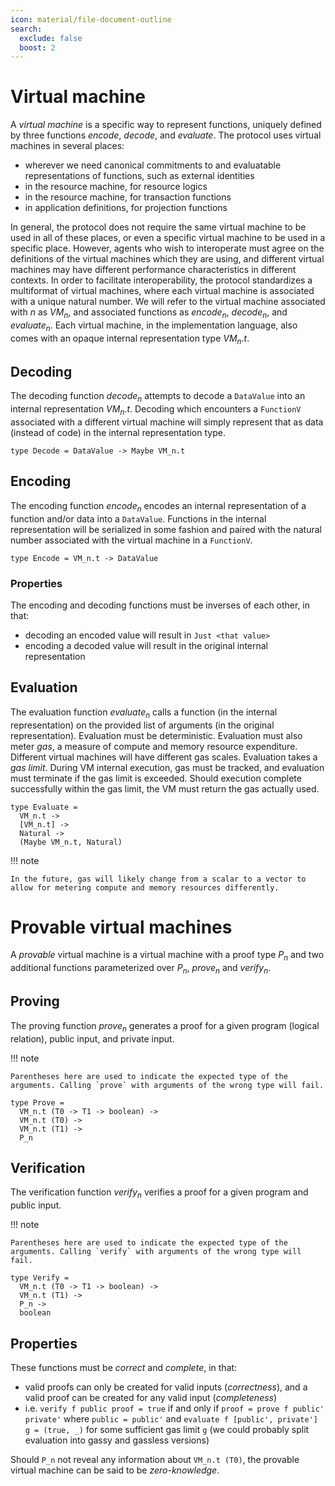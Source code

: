 ```yaml
---
icon: material/file-document-outline
search:
  exclude: false
  boost: 2
---
```



# Virtual machine

A _virtual machine_ is a specific way to represent functions, uniquely defined by three functions _encode_, _decode_, and _evaluate_. The protocol uses virtual machines in several places:

- wherever we need canonical commitments to and evaluatable representations of functions, such as external identities
- in the resource machine, for resource logics
- in the resource machine, for transaction functions
- in application definitions, for projection functions

In general, the protocol does not require the same virtual machine to be used in all of these places, or even a specific virtual machine to be used in a specific place. However, agents who wish to interoperate must agree on the definitions of the virtual machines which they are using, and different virtual machines may have different performance characteristics in different contexts. In order to facilitate interoperability, the protocol standardizes a multiformat of virtual machines, where each virtual machine is associated with a unique natural number. We will refer to the virtual machine associated with $n$ as $VM_n$, and associated functions as $encode_n$, $decode_n$, and $evaluate_n$. Each virtual machine, in the implementation language, also comes with an opaque internal representation type $VM_n.t$.

## Decoding

The decoding function $decode_n$ attempts to decode a `DataValue` into an internal representation $VM_n.t$. Decoding which encounters a `FunctionV` associated with a different virtual machine will simply represent that as data (instead of code) in the internal representation type.

```juvix
type Decode = DataValue -> Maybe VM_n.t
```

## Encoding

The encoding function $encode_n$ encodes an internal representation of a function and/or data into a `DataValue`. Functions in the internal representation will be serialized in some fashion and paired with the natural number associated with the virtual machine in a `FunctionV`.

```juvix
type Encode = VM_n.t -> DataValue
```

### Properties

The encoding and decoding functions must be inverses of each other, in that:

- decoding an encoded value will result in `Just <that value>`
- encoding a decoded value will result in the original internal representation

## Evaluation

The evaluation function $evaluate_n$ calls a function (in the internal representation) on the provided list of arguments (in the original representation). Evaluation must be deterministic. Evaluation must also meter _gas_, a measure of compute and memory resource expenditure. Different virtual machines will have different gas scales. Evaluation takes a _gas limit_. During VM internal execution, gas must be tracked, and evaluation must terminate if the gas limit is exceeded. Should execution complete successfully within the gas limit, the VM must return the gas actually used.

```juvix
type Evaluate =
  VM_n.t ->
  [VM_n.t] ->
  Natural ->
  (Maybe VM_n.t, Natural)
```

!!! note

    In the future, gas will likely change from a scalar to a vector to allow for metering compute and memory resources differently.

# Provable virtual machines

A _provable_ virtual machine is a virtual machine with a proof type $P_n$ and two additional functions parameterized over $P_n$, $prove_n$ and $verify_n$. 

## Proving

The proving function $prove_n$ generates a proof for a given program (logical relation), public input, and private input.

!!! note

    Parentheses here are used to indicate the expected type of the arguments. Calling `prove` with arguments of the wrong type will fail.

```juvix
type Prove =
  VM_n.t (T0 -> T1 -> boolean) ->
  VM_n.t (T0) ->
  VM_n.t (T1) ->
  P_n
```

## Verification

The verification function $verify_n$ verifies a proof for a given program and public input.

!!! note

    Parentheses here are used to indicate the expected type of the arguments. Calling `verify` with arguments of the wrong type will fail.

```juvix
type Verify =
  VM_n.t (T0 -> T1 -> boolean) ->
  VM_n.t (T1) ->
  P_n ->
  boolean
```

## Properties

These functions must be _correct_ and _complete_, in that:

- valid proofs can only be created for valid inputs (_correctness_), and a valid proof can be created for any valid input (_completeness_)
-  i.e. `verify f public proof = true` if and only if `proof = prove f public' private'` where `public = public'` and `evaluate f [public', private'] g = (true, _)` for some sufficient gas limit `g` (we could probably split evaluation into gassy and gassless versions)

Should `P_n` not reveal any information about `VM_n.t (T0)`, the provable virtual machine can be said to be _zero-knowledge_.